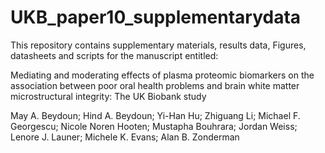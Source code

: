 # UKB_paper10_supplementarydata

This repository contains supplementary materials, results data, Figures, datasheets and scripts for the manuscript entitled:

Mediating and moderating effects of plasma proteomic biomarkers on the association between poor oral health problems and brain white matter microstructural integrity: The UK Biobank study

May A. Beydoun; Hind A. Beydoun; Yi-Han Hu; Zhiguang Li; Michael F. Georgescu; Nicole Noren Hooten; Mustapha Bouhrara; Jordan Weiss; Lenore J. Launer; Michele K. Evans; Alan B. Zonderman


